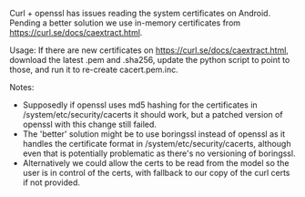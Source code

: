 Curl + openssl has issues reading the system certificates on Android.
Pending a better solution we use in-memory certificates from https://curl.se/docs/caextract.html.

Usage: If there are new certificates on https://curl.se/docs/caextract.html, download the latest .pem and .sha256,
update the python script to point to those, and run it to re-create cacert.pem.inc.

Notes:

- Supposedly if openssl uses md5 hashing for the certificates in /system/etc/security/cacerts it should work, but
a patched version of openssl with this change still failed.
- The 'better' solution might be to use boringssl instead of openssl as it handles the certificate format in
/system/etc/security/cacerts, although even that is potentially problematic as there's no versioning of boringssl.
- Alternatively we could allow the certs to be read from the model so the user is in control of the certs, with fallback
to our copy of the curl certs if not provided.

